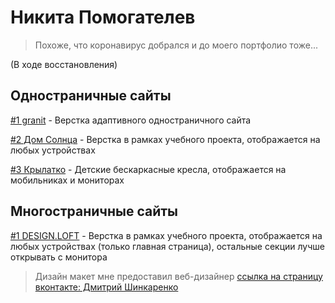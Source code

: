 # Никита Помогателев

> Похоже, что коронавирус добрался и до моего портфолио тоже...

(В ходе восстановления)

## Одностраничные сайты

[#1 granit](https://nikitapomogatelev.github.io/granit/ "Верстка одностраничного сайта") - Верстка адаптивного одностраничного сайта

[#2 Дом Солнца](https://nikitapomogatelev.github.io/homesun/src/ "Дом Солнца, йога-туры") - Верстка в рамках учебного проекта, отображается на любых устройствах

[#3 Крылатко](https://nikitapomogatelev.github.io/chairs/src/ "Крылатко") - Детские бескаркасные кресла, отображается на мобильниках и мониторах


## Многостраничные сайты

[#1 DESIGN.LOFT](https://nikitapomogatelev.github.io/designloft/src/ "Дизайн и ремонт квартир в стиле Лофт") - Верстка в рамках учебного проекта, отображается на любых устройствах (только главная страница), остальные секции лучше открывать с монитора
> Дизайн макет мне предоставил веб-дизайнер [ссылка на страницу вконтакте: Дмитрий Шинкаренко](https://vk.com/shinkarenkodmt "Дмитрий шинкаренко ссылка на вк") 